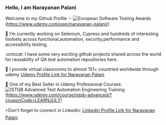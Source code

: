 ### Hello, I am Narayanan Palani
Welcome to my Github Profile :sparkles:
![European Software Testing Awards](https://github.com/narayananpalani/narayananpalani/tree/master/images/european_testing_awards_mini.gif)(https://www.udemy.com/user/narayanan-palani/)

🔭 I’m currently working on Selenium, Cypress and hundreds of interesting toolsets across functional,automation, security,performance and accessibility testing.

:octocat: I have some very exciting github projects shared across the world for reusability of QA test automation repositories here.
 
:rocket: I provide virtual classrooms to almost 151+ countried worldwide through udemy
 [Udemy Profile Link for Narayanan Palani](https://www.udemy.com/user/narayanan-palani/)

:tada: One of my Best Seller in Udemy Professional Courses:
![ISTQB Advanced Test Automation Engineering Training](https://github.com/narayananpalani/narayananpalani/tree/master/images/ISTQBAdvancedTestAutomationEngineering.png)(https://www.udemy.com/course/istqb-advanced/?couponCode=LEARNJULY)

⚡Don't forget to connect in Linkedin:
[Linkedin Profile Link for Narayanan Palani](https://www.linkedin.com/in/narayananpalani/)

<!--
**narayananpalani/narayananpalani** is a ✨ _special_ ✨ repository because its `README.md` (this file) appears on your GitHub profile.

Here are some ideas to get you started:

- 🔭 I’m currently working on ...
- 🌱 I’m currently learning ...
- 👯 I’m looking to collaborate on ...
- 🤔 I’m looking for help with ...
- 💬 Ask me about ...
- 📫 How to reach me: ...
- 😄 Pronouns: ...
- ⚡ Fun fact: ...
-->
